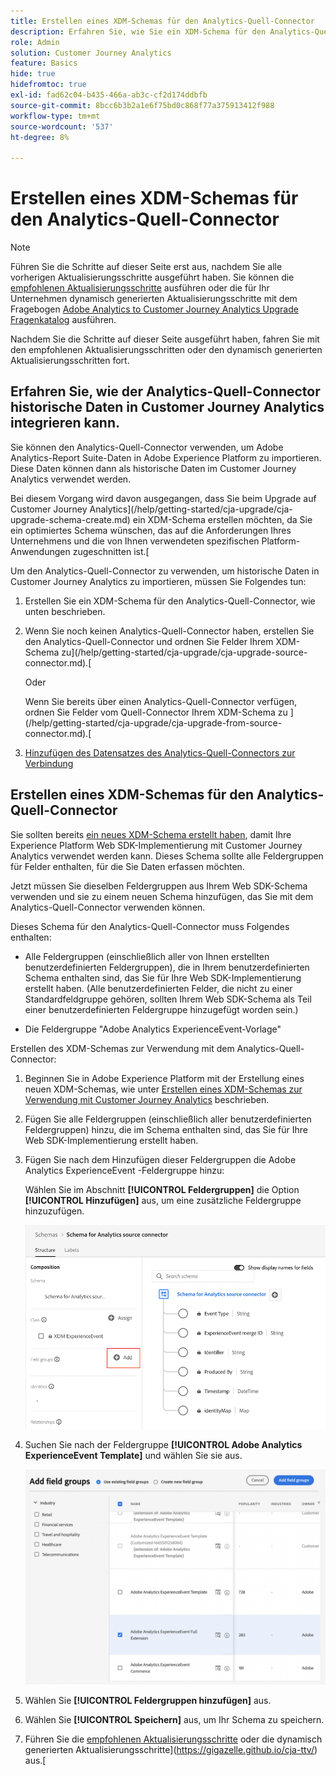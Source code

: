 ```yaml
---
title: Erstellen eines XDM-Schemas für den Analytics-Quell-Connector
description: Erfahren Sie, wie Sie ein XDM-Schema für den Analytics-Quell-Connector erstellen.
role: Admin
solution: Customer Journey Analytics
feature: Basics
hide: true
hidefromtoc: true
exl-id: fad62c04-b435-466a-ab3c-cf2d174ddbfb
source-git-commit: 8bcc6b3b2a1e6f75bd0c868f77a375913412f988
workflow-type: tm+mt
source-wordcount: '537'
ht-degree: 8%

---
```


# Erstellen eines XDM-Schemas für den Analytics-Quell-Connector

>[!NOTE]
> 
>Führen Sie die Schritte auf dieser Seite erst aus, nachdem Sie alle vorherigen Aktualisierungsschritte ausgeführt haben. Sie können die [empfohlenen Aktualisierungsschritte](/help/getting-started/cja-upgrade/cja-upgrade-recommendations.md#recommended-upgrade-steps-for-most-organizations) ausführen oder die für Ihr Unternehmen dynamisch generierten Aktualisierungsschritte mit dem Fragebogen [Adobe Analytics to Customer Journey Analytics Upgrade Fragenkatalog](https://gigazelle.github.io/cja-ttv/) ausführen.
>
>Nachdem Sie die Schritte auf dieser Seite ausgeführt haben, fahren Sie mit den empfohlenen Aktualisierungsschritten oder den dynamisch generierten Aktualisierungsschritten fort.

## Erfahren Sie, wie der Analytics-Quell-Connector historische Daten in Customer Journey Analytics integrieren kann.

Sie können den Analytics-Quell-Connector verwenden, um Adobe Analytics-Report Suite-Daten in Adobe Experience Platform zu importieren. Diese Daten können dann als historische Daten im Customer Journey Analytics verwendet werden.

Bei diesem Vorgang wird davon ausgegangen, dass Sie beim Upgrade auf Customer Journey Analytics](/help/getting-started/cja-upgrade/cja-upgrade-schema-create.md) ein XDM-Schema erstellen möchten, da Sie ein optimiertes Schema wünschen, das auf die Anforderungen Ihres Unternehmens und die von Ihnen verwendeten spezifischen Platform-Anwendungen zugeschnitten ist.[

Um den Analytics-Quell-Connector zu verwenden, um historische Daten in Customer Journey Analytics zu importieren, müssen Sie Folgendes tun:

1. Erstellen Sie ein XDM-Schema für den Analytics-Quell-Connector, wie unten beschrieben.

1. Wenn Sie noch keinen Analytics-Quell-Connector haben, erstellen Sie den Analytics-Quell-Connector und ordnen Sie Felder Ihrem XDM-Schema zu](/help/getting-started/cja-upgrade/cja-upgrade-source-connector.md).[

   Oder

   Wenn Sie bereits über einen Analytics-Quell-Connector verfügen, ordnen Sie Felder vom Quell-Connector Ihrem XDM-Schema zu ](/help/getting-started/cja-upgrade/cja-upgrade-from-source-connector.md).[

1. [Hinzufügen des Datensatzes des Analytics-Quell-Connectors zur Verbindung](/help/getting-started/cja-upgrade/cja-upgrade-source-connector-dataset.md)

## Erstellen eines XDM-Schemas für den Analytics-Quell-Connector

Sie sollten bereits [ ein neues XDM-Schema erstellt haben](/help/getting-started/cja-upgrade/cja-upgrade-schema-create.md), damit Ihre Experience Platform Web SDK-Implementierung mit Customer Journey Analytics verwendet werden kann. Dieses Schema sollte alle Feldergruppen für Felder enthalten, für die Sie Daten erfassen möchten.

Jetzt müssen Sie dieselben Feldergruppen aus Ihrem Web SDK-Schema verwenden und sie zu einem neuen Schema hinzufügen, das Sie mit dem Analytics-Quell-Connector verwenden können.

Dieses Schema für den Analytics-Quell-Connector muss Folgendes enthalten:

* Alle Feldergruppen (einschließlich aller von Ihnen erstellten benutzerdefinierten Feldergruppen), die in Ihrem benutzerdefinierten Schema enthalten sind, das Sie für Ihre Web SDK-Implementierung erstellt haben. (Alle benutzerdefinierten Felder, die nicht zu einer Standardfeldgruppe gehören, sollten Ihrem Web SDK-Schema als Teil einer benutzerdefinierten Feldergruppe hinzugefügt worden sein.)

* Die Feldergruppe &quot;Adobe Analytics ExperienceEvent-Vorlage&quot;

Erstellen des XDM-Schemas zur Verwendung mit dem Analytics-Quell-Connector:

1. Beginnen Sie in Adobe Experience Platform mit der Erstellung eines neuen XDM-Schemas, wie unter [Erstellen eines XDM-Schemas zur Verwendung mit Customer Journey Analytics](/help/getting-started/cja-upgrade/cja-upgrade-schema-create.md) beschrieben.

1. Fügen Sie alle Feldergruppen (einschließlich aller benutzerdefinierten Feldergruppen) hinzu, die im Schema enthalten sind, das Sie für Ihre Web SDK-Implementierung erstellt haben.

1. Fügen Sie nach dem Hinzufügen dieser Feldergruppen die Adobe Analytics ExperienceEvent -Feldergruppe hinzu:

   Wählen Sie im Abschnitt **[!UICONTROL Feldergruppen]** die Option **[!UICONTROL Hinzufügen]** aus, um eine zusätzliche Feldergruppe hinzuzufügen.

   ![Feldergruppe zum Schema hinzufügen](assets/schema-add-field-group.png)

1. Suchen Sie nach der Feldergruppe **[!UICONTROL Adobe Analytics ExperienceEvent Template]** und wählen Sie sie aus.

   ![Hinzufügen der Adobe Analytics ExperienceEvent-Feldergruppe](assets/schema-experienceevent.png)

1. Wählen Sie **[!UICONTROL Feldergruppen hinzufügen]** aus.

1. Wählen Sie **[!UICONTROL Speichern]** aus, um Ihr Schema zu speichern.

1. Führen Sie die [empfohlenen Aktualisierungsschritte](/help/getting-started/cja-upgrade/cja-upgrade-recommendations.md#recommended-upgrade-steps-for-most-organizations) oder die dynamisch generierten Aktualisierungsschritte](https://gigazelle.github.io/cja-ttv/) aus.[
